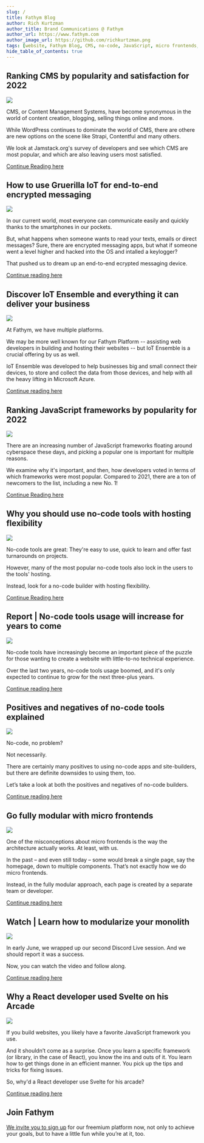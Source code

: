 ```yaml
---
slug: /
title: Fathym Blog
author: Rich Kurtzman
author_title: Brand Communications @ Fathym
author_url: https://www.fathym.com
author_image_url: https://github.com/richkurtzman.png
tags: [website, Fathym Blog, CMS, no-code, JavaScript, micro frontends, IoT]
hide_table_of_contents: true
---
```


## Ranking CMS by popularity and satisfaction for 2022

![](https://www.fathym.com/img/popularcms2022.png)

CMS, or Content Management Systems, have become synonymous in the world of content creation, blogging, selling things online and more. 

While WordPress continues to dominate the world of CMS, there are othere are new options on the scene like Strapi, Contentful and many others. 

We look at Jamstack.org's survey of developers and see which CMS are most popular, and which are also leaving users most satisfied. 

[Continue Reading here](https://www.fathym.com/blog/articles/2022/july/2022-07-28-ranking-cms-on-popularity-2022)
## How to use Gruerilla IoT for end-to-end encrypted messaging

![](https://www.fathym.com/img/encryptionkey.png)

In our current world, most everyone can communicate easily and quickly thanks to the smartphones in our pockets. 

But, what happens when someone wants to read your texts, emails or direct messages? Sure, there are encrypted messaging apps, but what if someone went a level higher and hacked into the OS and intalled a keylogger?

That pushed us to dream up an end-to-end ecrypted messaging device. 

[Continue reading here](https://www.fathym.com/blog/articles/2022/july/2022-07-26-guerilla-iot-end-to-end-messenger)
## Discover IoT Ensemble and everything it can deliver your business

![](https://www.fathym.com/img/iotensemble2.png)

At Fathym, we have multiple platforms. 

We may be more well known for our Fathym Platform -- assisting web developers in building and hosting their websites -- but IoT Ensemble is a crucial offering by us as well. 

IoT Ensemble was developed to help businesses big and small connect their devices, to store and collect the data from those devices, and help with all the heavy lifting in Microsoft Azure. 

[Continue reading here](https://www.fathym.com/blog/articles/2022/july/2022-07-15-discover-iot-ensemble)

## Ranking JavaScript frameworks by popularity for 2022

![](https://www.fathym.com/img/compandcoffee.png)

There are an increasing number of JavaScript frameworks floating around cyberspace these days, and picking a popular one is important for multiple reasons. 

We examine why it's important, and then, how developers voted in terms of which frameworks were most popular. Compared to 2021, there are a ton of newcomers to the list, including a new No. 1!

[Continue Reading here](https://www.fathym.com/blog/articles/2022/july/2022-07-13-ranking-javascript-frameworks-by-popularity-2022)
## Why you should use no-code tools with hosting flexibility

![](https://www.fathym.com/img/nocodepencil.png)

No-code tools are great: They're easy to use, quick to learn and offer fast turnarounds on projects. 

However, many of the most popular no-code tools also lock in the users to the tools' hosting. 

Instead, look for a no-code builder with hosting flexibility. 

[Continue Reading here](https://www.fathym.com/blog/articles/2022/july/2022-07-11-use-no-code-tools-with-hosting-flexibility)

## Report | No-code tools usage will increase for years to come

![](https://www.fathym.com/img/nocode3.png)

No-code tools have increasingly become an important piece of the puzzle for those wanting to create a website with little-to-no technical experience. 

Over the last two years, no-code tools usage boomed, and it's only expected to continue to grow for the next three-plus years.

[Continue reading here](https://www.fathym.com/blog/articles/2022/july/2022-07-05-no-code-tools-usage-will-increase)

## Positives and negatives of no-code tools explained

![](https://www.fathym.com/img/nocodenice.png)

No-code, no problem?  

Not necessarily.  

There are certainly many positives to using no-code apps and site-builders, but there are definite downsides to using them, too.  

Let’s take a look at both the positives and negatives of no-code builders.

[Continue reading here](https://www.fathym.com/blog/articles/2022/june/2022-06-28-positives-and-negatives-of-no-code-tools)

## Go fully modular with micro frontends

![](https://www.fathym.com/img/newmfe2.png) 

One of the misconceptions about micro frontends is the way the architecture actually works. At least, with us.  

In the past – and even still today – some would break a single page, say the homepage, down to multiple components. That’s not exactly how we do micro frontends.  

Instead, in the fully modular approach, each page is created by a separate team or developer. 

[Continue reading here](https://www.fathym.com/blog/articles/2022/june/2022-06-06-go-fully-modular-frontend)

## Watch | Learn how to modularize your monolith

![](https://www.fathym.com/img/socialuimonolith.png)


In early June, we wrapped up our second Discord Live session. And we should report it was a success.  

Now, you can watch the video and follow along.

[Continue reading here](https://www.fathym.com/blog/articles/2022/june/2022-06-03-watch-modularize-your-monolith)

## Why a React developer used Svelte on his Arcade

![](https://www.fathym.com/img/arcadeinterior.png)

If you build websites, you likely have a favorite JavaScript framework you use.  

And it shouldn’t come as a surprise. Once you learn a specific framework (or library, in the case of React), you know the ins and outs of it. You learn how to get things done in an efficient manner. You pick up the tips and tricks for fixing issues.  

So, why'd a React developer use Svelte for his arcade? 

[Continue reading here](https://www.fathym.com/blog/articles/2022/may/2022-05-19-why-react-developer-used-svelte)

## Join Fathym 

[We invite you to sign up](https://www.fathym.com/dashboard) for our freemium platform now, not only to achieve your goals, but to have a little fun while you’re at it, too. 